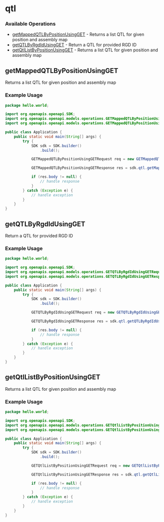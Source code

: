 # qtl

### Available Operations

* [getMappedQTLByPositionUsingGET](#getmappedqtlbypositionusingget) - Returns a list QTL for given position and assembly map
* [getQTLByRgdIdUsingGET](#getqtlbyrgdidusingget) - Return a QTL for provided RGD ID
* [getQtlListByPositionUsingGET](#getqtllistbypositionusingget) - Returns a list QTL for given position and assembly map

## getMappedQTLByPositionUsingGET

Returns a list QTL for given position and assembly map

### Example Usage

```java
package hello.world;

import org.openapis.openapi.SDK;
import org.openapis.openapi.models.operations.GETMappedQTLByPositionUsingGETRequest;
import org.openapis.openapi.models.operations.GETMappedQTLByPositionUsingGETResponse;

public class Application {
    public static void main(String[] args) {
        try {
            SDK sdk = SDK.builder()
                .build();

            GETMappedQTLByPositionUsingGETRequest req = new GETMappedQTLByPositionUsingGETRequest("laborum", 96098, 971945L, 976460L);            

            GETMappedQTLByPositionUsingGETResponse res = sdk.qtl.getMappedQTLByPositionUsingGET(req);

            if (res.body != null) {
                // handle response
            }
        } catch (Exception e) {
            // handle exception
        }
    }
}
```

## getQTLByRgdIdUsingGET

Return a QTL for provided RGD ID

### Example Usage

```java
package hello.world;

import org.openapis.openapi.SDK;
import org.openapis.openapi.models.operations.GETQTLByRgdIdUsingGETRequest;
import org.openapis.openapi.models.operations.GETQTLByRgdIdUsingGETResponse;

public class Application {
    public static void main(String[] args) {
        try {
            SDK sdk = SDK.builder()
                .build();

            GETQTLByRgdIdUsingGETRequest req = new GETQTLByRgdIdUsingGETRequest(878194);            

            GETQTLByRgdIdUsingGETResponse res = sdk.qtl.getQTLByRgdIdUsingGET(req);

            if (res.body != null) {
                // handle response
            }
        } catch (Exception e) {
            // handle exception
        }
    }
}
```

## getQtlListByPositionUsingGET

Returns a list QTL for given position and assembly map

### Example Usage

```java
package hello.world;

import org.openapis.openapi.SDK;
import org.openapis.openapi.models.operations.GETQtlListByPositionUsingGETRequest;
import org.openapis.openapi.models.operations.GETQtlListByPositionUsingGETResponse;

public class Application {
    public static void main(String[] args) {
        try {
            SDK sdk = SDK.builder()
                .build();

            GETQtlListByPositionUsingGETRequest req = new GETQtlListByPositionUsingGETRequest("nihil", 509624, 976762L, 55714L);            

            GETQtlListByPositionUsingGETResponse res = sdk.qtl.getQtlListByPositionUsingGET(req);

            if (res.body != null) {
                // handle response
            }
        } catch (Exception e) {
            // handle exception
        }
    }
}
```
